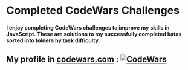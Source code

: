# Completed CodeWars Challenges

#### I enjoy completing CodeWars challenges to improve my skills in JavaScript. These are solutions to my successfully completed katas sorted into folders by task difficulty.

## My profile in [codewars.com](https://www.codewars.com/users/Viktarrudzenia) : [![CodeWars](https://www.codewars.com/users/Viktarrudzenia/badges/large)](https://www.codewars.com/users/Viktarrudzenia)
